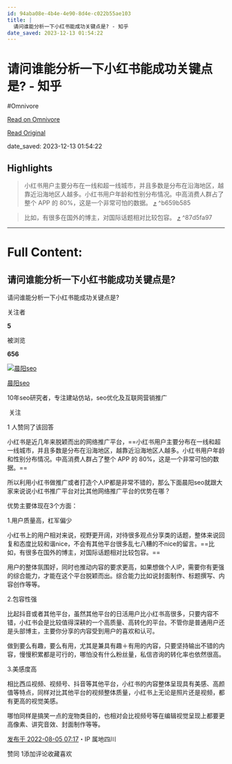 ```yaml
---
id: 94aba08e-4b4e-4e90-8d4e-c022b55ae103
title: |
  请问谁能分析一下小红书能成功关键点是? - 知乎
date_saved: 2023-12-13 01:54:22
---
```


# 请问谁能分析一下小红书能成功关键点是? - 知乎
#Omnivore

[Read on Omnivore](https://omnivore.app/me/https-www-zhihu-com-question-41667310-answer-2611332824-18c61f46d04)

[Read Original](https://www.zhihu.com/question/41667310/answer/2611332824)

date_saved: 2023-12-13 01:54:22


## Highlights

> 小红书用户主要分布在一线和超一线城市，并且多数是分布在沿海地区，越靠近沿海地区人越多。小红书用户年龄和性别分布情况。中高消费人群占了整个 APP 的 80%，这是一个非常可怕的数据。 [⤴️](https://omnivore.app/me/https-www-zhihu-com-question-41667310-answer-2611332824-18c61f46d04#b659b585-03f2-4aff-811c-edecb2f1fc19)  ^b659b585

> 比如，有很多在国外的博主，对国际话题相对比较包容。 [⤴️](https://omnivore.app/me/https-www-zhihu-com-question-41667310-answer-2611332824-18c61f46d04#87d5fa97-19dd-46d8-85af-1679206cb83f)  ^87d5fa97


--- 

# Full Content: 

## 请问谁能分析一下小红书能成功关键点是?

请问谁能分析一下小红书能成功关键点是?

关注者

**5**

被浏览

**656**

[![晨阳seo](https://proxy-prod.omnivore-image-cache.app/0x0,sxNJVVHi3lPo5G9O-Zxx7tjL9g87Uvh5fkc8TQew2lcA/https://picx.zhimg.com/v2-b4aef5ab2e0d031cb2a7022fb187f55b_l.jpg?source=2c26e567)](https://www.zhihu.com/people/yyhnb-48)

[晨阳seo](https://www.zhihu.com/people/yyhnb-48)

10年seo研究者，专注建站仿站，seo优化及互联网营销推广

​ 关注

1 人赞同了该回答

小红书是近几年来脱颖而出的网络推广平台，==小红书用户主要分布在一线和超一线城市，并且多数是分布在沿海地区，越靠近沿海地区人越多。小红书用户年龄和性别分布情况。中高消费人群占了整个 APP 的 80%，这是一个非常可怕的数据。==

所以利用小红书做推广或者打造个人IP都是非常不错的，那么下面晨阳seo就跟大家来说说小红书推广平台对比其他网络推广平台的优势在哪？

优势主要体现在3个方面：

1.用户质量高，杠军偏少

小红书上的用户相对来说，视野更开阔，对待很多观点分享类的话题，整体来说回复和态度比较和谐nice，不会有其他平台很多乱七八糟的不nice的留言。==比如，有很多在国外的博主，对国际话题相对比较包容。==

用户的整体氛围好，同时也推动内容的要求更高，如果想做个人IP，需要你有更强的综合能力，才能在这个平台脱颖而出。综合能力比如说封面制作、标题撰写、内容创作等等。

2.包容性强

比起抖音或者其他平台，虽然其他平台的日活用户比小红书高很多，只要内容不错，小红书会是比较值得深耕的一个高质量、高转化的平台。不管你是普通用户还是头部博主，主要你分享的内容受到用户的喜欢和认可。

做到要么有趣，要么有用，尤其是兼具有趣＋有用的内容，只要坚持输出不错的内容，慢慢积累都是可行的，哪怕没有什么粉丝量，私信咨询的转化率也依然很高。

3.美感度高

相比西瓜视频、视频号、抖音等其他平台，小红书的内容整体呈现具有美感、高颜值等特点，同样对比其他平台的视频整体质量，小红书上无论是照片还是视频，都有更高的视觉美感。

哪怕同样是搞笑一点的宠物类目的，也相对会比视频号等在编辑视觉呈现上都要更高像素、讲究音效、封面制作等等。

[发布于 2022-08-05 07:17](https://www.zhihu.com/question/41667310/answer/2611332824)・IP 属地四川

​赞同 1​​添加评论​收藏​喜欢
